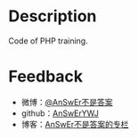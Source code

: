 # Description
Code of PHP training.
# Feedback
  - 微博：[@AnSwEr不是答案](http://weibo.com/1783591593)
  - github：[AnSwErYWJ](https://github.com/AnSwErYWJ)
  - 博客：[AnSwEr不是答案的专栏](http://blog.csdn.net/u011192270)